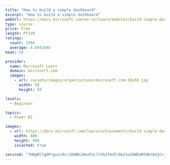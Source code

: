 ```yaml
---
title: "How to build a simple dashboard"
excerpt: "How to build a simple dashboard"
webUrl: https://docs.microsoft.com/en-us/learn/modules/build-simple-dashboard/
type: course
price: Free
length: PT31M
ratings:
  count: 2594
  average: 4.6942945
heat: 54

provider:
  name: Microsoft Learn
  domain: microsoft.com
  images:
    - url: /assets/images/organizations/microsoft.com-50x50.jpg
      width: 50
      height: 50

levels:
  - Beginner

topics:
  - Power BI

images:
  - url: https://docs.microsoft.com/learn/achievements/build-simple-dashboard-social.png
    width: 800
    height: 400
    isCached: true

secured: "7H0gNl7gDPrguzz9c/iDABKiReoFnLltVG2fmnP/Ow21uSkWEeMtQ6+AdjC+jfMgmPOWIWegN5qm4NK2YcNLGliqCAVWA77Xgd+pGLcpf21hp0Dn+v6WiXINxfWyRrjAzv5Ym/bXHfmmNyMJ1OL0BGUY1iyqectq20trXOZAqw88XXAurPrYf5HJz/2wdwNSRO/AciL56vUdA6xwbrFUsOwDLg877T9DlrAzQ8dzWWMWXBtkgdKJjuHeo94D3T1uwvULHnkYA7YgOF7VjNUnfx8Ig/gt3WPpt68oY2sA/Hy1e6Z+LPghMB8FhUJ5SJk9vVW/R1Jf0+wegHTLoFe37vGKkC5JP+3HSH2Oo/E3p7OvcDXJ4RXy/7j8Yzf9rYHipPZ5Pofzdk2S92U0W4qSzOV05xXj7YnVllU+fwnD0ws=;WiF5Ba1+siNMgMceiLQ8GQ=="
---
```


